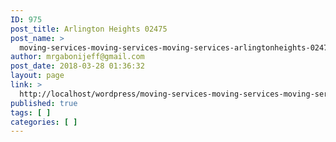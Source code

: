 ```yaml
---
ID: 975
post_title: Arlington Heights 02475
post_name: >
  moving-services-moving-services-moving-services-arlingtonheights-02475
author: mrgabonijeff@gmail.com
post_date: 2018-03-28 01:36:32
layout: page
link: >
  http://localhost/wordpress/moving-services-moving-services-moving-services-arlingtonheights-02475/
published: true
tags: [ ]
categories: [ ]
---
```


